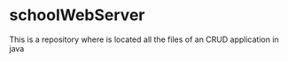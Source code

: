 # schoolWebServer
This is a repository where is located all the files of an CRUD application in java
